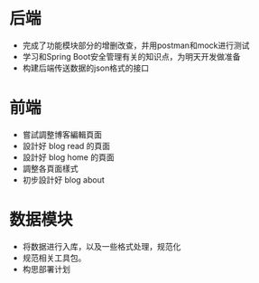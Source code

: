 # 后端

- 完成了功能模块部分的增删改查，并用postman和mock进行测试
- 学习和Spring Boot安全管理有关的知识点，为明天开发做准备
- 构建后端传送数据的json格式的接口

# 前端

- 嘗試調整博客編輯頁面
- 設計好 blog read 的頁面
- 設計好 blog home 的頁面
- 調整各頁面樣式
- 初步設計好 blog about

# 数据模块
- 将数据进行入库，以及一些格式处理，规范化
- 规范相关工具包。
- 构思部署计划